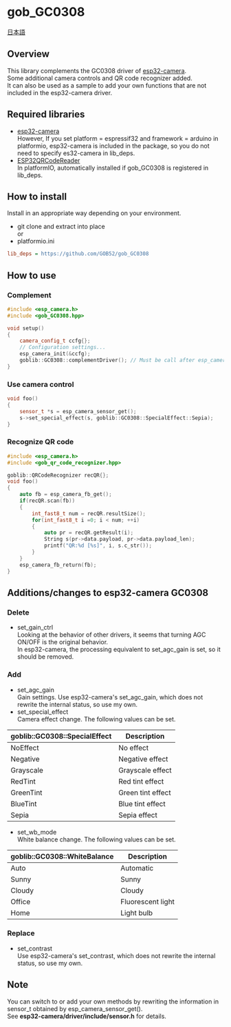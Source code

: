# gob_GC0308

[日本語](README.md)

## Overview
This library complements the GC0308 driver of [esp32-camera](https://github.com/espressif/esp32-camera).  
Some additional camera controls and QR code recognizer added.  
It can also be used as a sample to add your own functions that are not included in the esp32-camera driver.

## Required libraries
* [esp32-camera](https://github.com/espressif/esp32-camera)  
However, If you set platform = espressif32 and framework = arduino in platformio, esp32-camera is included in the package, so you do not need to specify es32-camera in lib_deps.
* [ESP32QRCodeReader](https://github.com/alvarowolfx/ESP32QRCodeReader)  
In platformIO, automatically installed if gob\_GC0308 is registered in lib_deps.

## How to install
Install in an appropriate way depending on your environment.
* git clone and extract into place  
or
* platformio.ini
```ini
lib_deps = https://github.com/GOB52/gob_GC0308
```
## How to use

### Complement
```cpp
#include <esp_camera.h>
#include <gob_GC0308.hpp>

void setup()
{
    camera_config_t ccfg{};
    // Configuration settings...
    esp_camera_init(&ccfg);
    goblib::GC0308::complementDriver(); // Must be call after esp_camera_init()
}
```
### Use camera control
```cpp
void foo()
{
    sensor_t *s = esp_camera_sensor_get();
	s->set_special_effect(s, goblib::GC0308::SpecialEffect::Sepia);
}
```

### Recognize QR code
```cpp
#include <esp_camera.h>
#include <gob_qr_code_recognizer.hpp>

goblib::QRCodeRecognizer recQR{};
void foo()
{
    auto fb = esp_camera_fb_get();
    if(recQR.scan(fb))
    {
        int_fast8_t num = recQR.resultSize();
        for(int_fast8_t i =0; i < num; ++i)
        {
            auto pr = recQR.getResult(i);
            String s(pr->data.payload, pr->data.payload_len);
            printf("QR:%d [%s]", i, s.c_str());
        }
    }
    esp_camera_fb_return(fb);
}
```

##  Additions/changes to esp32-camera GC0308
### Delete
* set\_gain\_ctrl  
Looking at the behavior of other drivers, it seems that turning AGC ON/OFF is the original behavior.  
In esp32-camera, the processing equivalent to set_agc_gain is set, so it should be removed.
### Add
* set\_agc\_gain  
Gain settings. Use esp32-camera's set_agc_gain, which does not rewrite the internal status, so use my own.
* set\_special\_effect  
Camera effect change. The following values can be set.

|goblib::GC0308::SpecialEffect|Description|
|---|---|
|NoEffect|No effect|
|Negative|Negative effect|
|Grayscale|Grayscale effect|
|RedTint|Red tint effect|
|GreenTint|Green tint effect|
|BlueTint|Blue tint effect|
|Sepia|Sepia effect|

* set\_wb\_mode  
White balance change. The following values can be set.

|goblib::GC0308::WhiteBalance|Description|
|---|---|
|Auto|Automatic|
|Sunny|Sunny|
|Cloudy|Cloudy|
|Office|Fluorescent light|
|Home|Light bulb|

### Replace
* set\_contrast  
Use esp32-camera's set_contrast, which does not rewrite the internal status, so use my own.

## Note
You can switch to or add your own methods by rewriting the information in sensor\_t obtained by esp\_camera\_sensor\_get().  
See **esp32-camera/driver/include/sensor.h** for details.


